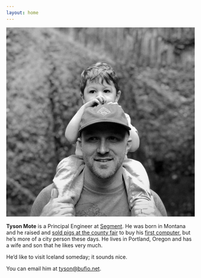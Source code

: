 ```yaml
---
layout: home
---
```


<p><img src="/assets/tyson.jpg" alt="Tyson and his son riding on his
shoulders."></p>

<p><strong>Tyson Mote</strong> is a Principal Engineer at <a href="https://segment.com/">Segment</a>. He was born in Montana and he raised and <a href="https://eldoradocountyfair.org/livestock.html">sold pigs at the county fair</a> to buy his <a href="https://everymac.com/systems/apple/ibook/specs/ibook_se.html">first computer</a>, but he’s more of a city person these days. He lives in Portland, Oregon and has a wife and son that he likes very&nbsp;much.</p>

<p>He’d like to visit Iceland someday; it sounds&nbsp;nice.</p>

<p>You can email him at <a href="mailto:tyson@bufio.net">tyson@bufio.net</a>.</p>
